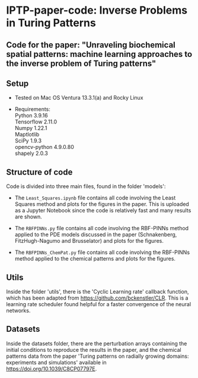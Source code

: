 # IPTP-paper-code: Inverse Problems in Turing Patterns

## Code for the paper: "Unraveling biochemical spatial patterns: machine learning approaches to the inverse problem of Turing patterns"
## Setup

* Tested on Mac OS Ventura 13.3.1(a) and Rocky Linux

* Requirements:\
  Python 3.9.16\
  Tensorflow 2.11.0\
  Numpy 1.22.1\
  Maptlotlib \
  SciPy 1.9.3 \
  opencv-python 4.9.0.80\
  shapely 2.0.3

## Structure of code

Code is divided into three main files, found in the folder 'models':

* The `Least_Squares.ipynb` file contains all code involving the Least Squares method and plots for the figures in the paper. This is uploaded as a Jupyter Notebook since the code is relatively fast and many results are shown. 

* The `RBFPINNs.py` file contains all code involving the RBF-PINNs method applied to the PDE models discussed in the paper (Schnakenberg, FitzHugh-Nagumo and Brusselator) and plots for the figures. 

* The `RBFPINNs_ChemPat.py` file contains all code involving the RBF-PINNs method applied to the chemical patterns and plots for the figures.

## Utils

Inside the folder 'utils', there is the 'Cyclic Learning rate' callback function, which has been adapted from https://github.com/bckenstler/CLR. This is a learning rate scheduler found helpful for a faster convergence of the neural networks.

## Datasets

Inside the datasets folder, there are the perturbation arrays containing the initial conditions to reproduce the results in the paper, and the chemical patterns data from the paper 'Turing patterns on radially growing domains: experiments and simulations' available in https://doi.org/10.1039/C8CP07797E.
